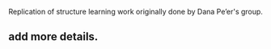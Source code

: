Replication of structure learning work originally done by Dana Pe’er's group.

## add more details.
